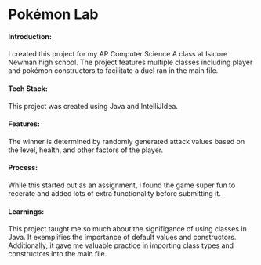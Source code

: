 # Pokémon Lab

#### Introduction: 
I created this project for my AP Computer Science A class at Isidore Newman high school. The project features multiple classes including player and pokémon constructors to facilitate a duel ran in the main file. 

#### Tech Stack:
This project was created using Java and IntelliJIdea. 

#### Features:
The winner is determined by randomly generated attack values based on the level, health, and other factors of the player. 

#### Process:
While this started out as an assignment, I found the game super fun to recerate and added lots of extra functionality before submitting it. 

#### Learnings:
This project taught me so much about the signifigance of using classes in Java. It exemplifies the importance of default values and constructors. Additionally, it gave me valuable practice in importing class types
and constructors into the main file. 

